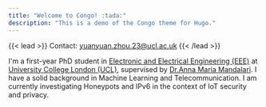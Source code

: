 ```yaml
---
title: "Welcome to Congo! :tada:"
description: "This is a demo of the Congo theme for Hugo."
---
```


{{< lead >}}
Contact: yuanyuan.zhou.23@ucl.ac.uk
{{< /lead >}}

I'm a first-year PhD student in [Electronic and Electrical Engineering (EEE)](https://www.ucl.ac.uk/electronic-electrical-engineering/research/information-and-communication-engineering) at [University College London (UCL)](https://www.ucl.ac.uk/), supervised by [Dr.Anna Maria Mandalari](https://profiles.ucl.ac.uk/89052). I have a solid background in Machine Learning and Telecommunication. I am currently investigating Honeypots and IPv6 in the context of IoT security and privacy.

